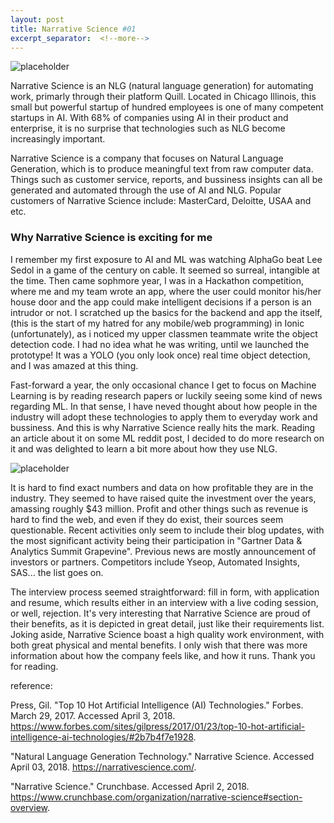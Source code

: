 ```yaml
---
layout: post
title: Narrative Science #01
excerpt_separator:  <!--more-->
---
```



![placeholder](https://crunchbase-production-res.cloudinary.com/image/upload/c_lpad,h_256,w_256,f_auto,q_auto:eco/v1491598621/oijmitqydmd4yv7xebi0.jpg)


Narrative Science is an NLG (natural language generation) for automating work, primarly through their platform Quill. Located in Chicago Illinois, this small but powerful startup of hundred employees is one of many competent startups in AI. With 68% of companies using AI in their product and enterprise, it is no surprise that technologies such as NLG become increasingly important. 

Narrative Science is a company that focuses on Natural Language Generation, which is to produce meaningful text from raw computer data. Things such as customer service, reports, and bussiness insights can all be generated and automated through the use of AI and NLG. Popular customers of Narrative Science include: MasterCard,  Deloitte, USAA and etc. 


### Why Narrative Science is exciting for me


I remember my first exposure to AI and ML was watching AlphaGo beat Lee Sedol in a game of the century on cable. It seemed so surreal, intangible at the time. Then came sophmore year, I was in a Hackathon competition, where me and my team wrote an app, where the user could monitor his/her house door and the app could make intelligent decisions if a person is an intrudor or not. I scratched up the basics for the backend and app the itself, (this is the start of my hatred for any mobile/web programming) in Ionic (unfortunately), as i noticed my upper classmen teammate write the object detection code. I had no idea what he was writing, until we launched the prototype! It was a YOLO (you only look once) real time object detection, and I was amazed at this thing. 

Fast-forward a year, the only occasional chance I get to focus on Machine Learning is by reading research papers or luckily seeing some kind of news regarding ML. In that sense, I have neved thought about how people in the industry will adopt these technologies to apply them to everyday work and bussiness. And this is why Narrative Science really hits the mark. Reading an article about it on some ML reddit post, I decided to do more research on it and was delighted to learn a bit more about how they use NLG. 


![placeholder](https://zdnet4.cbsistatic.com/hub/i/r/2014/11/28/2db80f03-76ba-11e4-b569-d4ae52e95e57/resize/770xauto/c93f325232ca51fcbbda629bd670ed31/narrativescienceflow.png)


It is hard to find exact numbers and data on how profitable they are in the industry. They seemed to have raised quite the investment over the years, amassing roughly $43 million. Profit and other things such as revenue is hard to find the web, and even if they do exist, their sources seem questionable. Recent activities only seem to include their blog updates, with the most significant activity being their participation in "Gartner Data & Analytics Summit Grapevine". Previous news are mostly announcement of investors or partners. Competitors include Yseop, Automated Insights, SAS... the list goes on.


The interview process seemed straightforward: fill in form, with application and resume, which results either in an interview with a live coding session, or well, rejection. It's very interesting that Narrative Science are proud of their benefits, as it is depicted in great detail, just like their requirements list. Joking aside, Narrative Science boast a high quality work environment, with both great physical and mental benefits. I only wish that there was more information about how the company feels like, and how it runs. Thank you for reading.










reference:


Press, Gil. "Top 10 Hot Artificial Intelligence (AI) Technologies." Forbes. March 29, 2017. Accessed April 3, 2018. https://www.forbes.com/sites/gilpress/2017/01/23/top-10-hot-artificial-intelligence-ai-technologies/#2b7b4f7e1928. 

"Natural Language Generation Technology." Narrative Science. Accessed April 03, 2018. https://narrativescience.com/. 

"Narrative Science." Crunchbase. Accessed April 2, 2018. https://www.crunchbase.com/organization/narrative-science#section-overview. 

